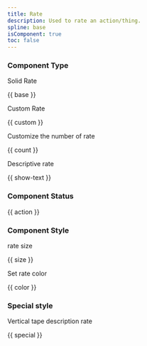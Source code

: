 ```yaml
---
title: Rate
description: Used to rate an action/thing.
spline: base
isComponent: true
toc: false
---
```


### Component Type

Solid Rate

{{ base }}

Custom Rate

{{ custom }}

Customize the number of rate

{{ count }}

Descriptive rate

{{ show-text }}

### Component Status

{{ action }}

### Component Style

rate size

{{ size }}

Set rate color

{{ color }}

### Special style

Vertical tape description rate

{{ special }}
